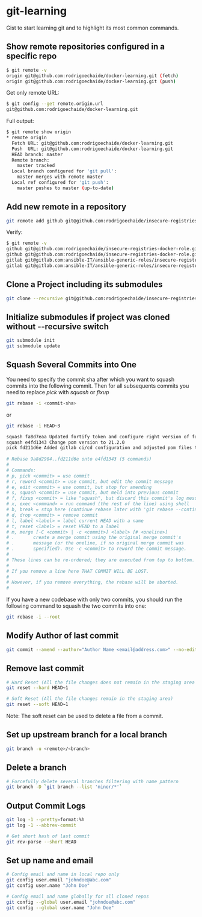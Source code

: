 # git-learning

Gist to start learning git and to highlight its most common commands.

## Show remote repositories configured in a specific repo

```bash
$ git remote -v
origin git@github.com:rodrigoechaide/docker-learning.git (fetch)
origin git@github.com:rodrigoechaide/docker-learning.git (push)
```

Get only remote URL:

```bash
$ git config --get remote.origin.url
git@github.com:rodrigoechaide/docker-learning.git
```

Full output:

```bash
$ git remote show origin
* remote origin
  Fetch URL: git@github.com:rodrigoechaide/docker-learning.git
  Push  URL: git@github.com:rodrigoechaide/docker-learning.git
  HEAD branch: master
  Remote branch:
    master tracked
  Local branch configured for 'git pull':
    master merges with remote master
  Local ref configured for 'git push':
    master pushes to master (up-to-date)
```

## Add new remote in a repository

```bash
git remote add github git@github.com:rodrigoechaide/insecure-registries-docker-role.git
```

Verify:

```bash
$ git remote -v
github git@github.com:rodrigoechaide/insecure-registries-docker-role.git (fetch)
github git@github.com:rodrigoechaide/insecure-registries-docker-role.git (push)
gitlab git@gitlab.com:ansible-IT/ansible-generic-roles/insecure-registries-docker-role.git (fetch)
gitlab git@gitlab.com:ansible-IT/ansible-generic-roles/insecure-registries-docker-role.git (push)
```

## Clone a Project including its submodules

```bash
git clone --recursive git@github.com:rodrigoechaide/insecure-registries-docker-role.git
```

## Initialize submodules if project was cloned without --recursive switch

```bash
git submodule init
git submodule update
```

## Squash Several Commits into One

You need to specify the commit sha after which you want to squash commits into the following commit. Then for all subsequents commits you need to replace *pick* with *squash* or *fixup*

```bash
git rebase -i <commit-sha>
```

or

```bash
git rebase -i HEAD~3
```

```bash
squash fa8d7eaa Updated fortify token and configure right version of fortify maven plugin                              
squash e4fd1343 Change pom version to 21.2.0                                                                                     
pick fd211d6e Added gitlab ci/cd configuration and adjusted pom files to get integration with gitlab ci/cd setup     
                                                                                                                               
# Rebase 9a8d2904..fd211d6e onto e4fd1343 (5 commands)                                                                         
#                                                                                                                              
# Commands:                                                                                                                    
# p, pick <commit> = use commit                                                                                                
# r, reword <commit> = use commit, but edit the commit message                                                                 
# e, edit <commit> = use commit, but stop for amending                                                                         
# s, squash <commit> = use commit, but meld into previous commit                                                               
# f, fixup <commit> = like "squash", but discard this commit's log message                                                     
# x, exec <command> = run command (the rest of the line) using shell                                                           
# b, break = stop here (continue rebase later with 'git rebase --continue')                                                    
# d, drop <commit> = remove commit                                                                                             
# l, label <label> = label current HEAD with a name                                                                            
# t, reset <label> = reset HEAD to a label                                                                                     
# m, merge [-C <commit> | -c <commit>] <label> [# <oneline>]                                                                   
# .       create a merge commit using the original merge commit's                                                              
# .       message (or the oneline, if no original merge commit was                                                             
# .       specified). Use -c <commit> to reword the commit message.                                                            
#                                                                                                                              
# These lines can be re-ordered; they are executed from top to bottom.                                                         
#                                                                                                                              
# If you remove a line here THAT COMMIT WILL BE LOST.                                                                          
#                                                                                                                              
# However, if you remove everything, the rebase will be aborted.                                                               
#                                                                                                                              
```

If you have a new codebase with only two commits, you should run the following command to squash the two commits into one:

```bash
git rebase -i --root
```

## Modify Author of last commit

```bash
git commit --amend --author="Author Name <email@address.com>" --no-edit
```

## Remove last commit

```bash
# Hard Reset (All the file changes does not remain in the staging area and are lost)
git reset --hard HEAD~1

# Soft Reset (All the file changes remain in the staging area)
git reset --soft HEAD~1
```

Note: The soft reset can be used to delete a file from a commit.

## Set up upstream branch for a local branch

```bash
git branch -u <remote>/<branch>
```

## Delete a branch

```bash
# Forcefully delete several branches filtering with name pattern
git branch -D `git branch --list 'minor/*'`
```

## Output Commit Logs

```bash
git log -1 --pretty=format:%h
git log -1 --abbrev-commit

# Get short hash of last commit
git rev-parse --short HEAD
```

## Set up name and email

```bash
# Config email and name in local repo only
git config user.email "johndoe@abc.com"
git config user.name "John Doe"

# Config email and name globally for all cloned repos
git config --global user.email "johndoe@abc.com"
git config --global user.name "John Doe"
```
